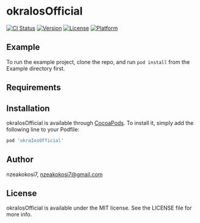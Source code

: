 # okraIosOfficial

[![CI Status](https://img.shields.io/travis/nzeakokosi7/okraIosOfficial.svg?style=flat)](https://travis-ci.org/nzeakokosi7/okraIosOfficial)
[![Version](https://img.shields.io/cocoapods/v/okraIosOfficial.svg?style=flat)](https://cocoapods.org/pods/okraIosOfficial)
[![License](https://img.shields.io/cocoapods/l/okraIosOfficial.svg?style=flat)](https://cocoapods.org/pods/okraIosOfficial)
[![Platform](https://img.shields.io/cocoapods/p/okraIosOfficial.svg?style=flat)](https://cocoapods.org/pods/okraIosOfficial)

## Example

To run the example project, clone the repo, and run `pod install` from the Example directory first.

## Requirements

## Installation

okraIosOfficial is available through [CocoaPods](https://cocoapods.org). To install
it, simply add the following line to your Podfile:

```ruby
pod 'okraIosOfficial'
```

## Author

nzeakokosi7, nzeakokosi7@gmail.com

## License

okraIosOfficial is available under the MIT license. See the LICENSE file for more info.
